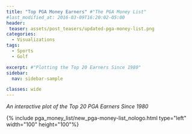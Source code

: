```yaml
---
title: "Top PGA Money Earners" #"The PGA Money List"
#last_modified_at: 2016-03-09T16:20:02-05:00
header:
 teaser: assets/post_teasers/updated-pga-money-list.png
categories:
  - Visualizations
tags:
  - Sports
  - Golf

excerpt: #"Plotting the Top 20 Earners Since 1980"
sidebar:
  nav: sidebar-sample

classes: wide
---
```

*An interactive plot of the Top 20 PGA Earners Since 1980*

{% include pga_money_list/new_pga-money-list_nologo.html type="left" width="100" height="100"%}
